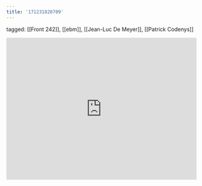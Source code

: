 ```yaml
---
title: '171231820709'
---
```

tagged: [[Front 242]], [[ebm]], [[Jean-Luc De Meyer]], [[Patrick Codenys]]
<iframe allow="accelerometer; autoplay; clipboard-write; encrypted-media; gyroscope; picture-in-picture" allowfullscreen="" frameborder="0" height="375" id="youtube_iframe" src="https://www.youtube.com/embed/m1cRGVaJF7Y?feature=oembed&amp;enablejsapi=1&amp;origin=https://safe.txmblr.com&amp;wmode=opaque" width="500"></iframe>